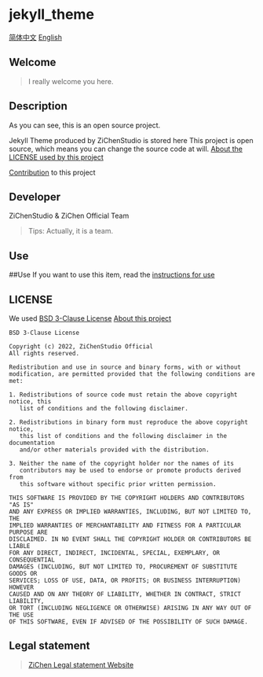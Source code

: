 # jekyll_theme
[简体中文](../README.md) [English](README.en.md)
## Welcome
> I really welcome you here.

## Description

As you can see, this is an open source project.

Jekyll Theme produced by ZiChenStudio is stored here
This project is open source, which means you can change the source code at will.
[About the LICENSE used by this project](#license)

[Contribution](CONTINBUTING.en.md) to this project 
## Developer
ZiChenStudio & ZiChen Official Team
>Tips: Actually, it is a team.

## Use
##Use
If you want to use this item, read the [instructions for use](/use.md)

## LICENSE
We used [BSD 3-Clause License](/LICENSE)
[About this project](CONTRIBUTING.en.md)
```
BSD 3-Clause License

Copyright (c) 2022, ZiChenStudio Official
All rights reserved.

Redistribution and use in source and binary forms, with or without
modification, are permitted provided that the following conditions are met:

1. Redistributions of source code must retain the above copyright notice, this
   list of conditions and the following disclaimer.

2. Redistributions in binary form must reproduce the above copyright notice,
   this list of conditions and the following disclaimer in the documentation
   and/or other materials provided with the distribution.

3. Neither the name of the copyright holder nor the names of its
   contributors may be used to endorse or promote products derived from
   this software without specific prior written permission.

THIS SOFTWARE IS PROVIDED BY THE COPYRIGHT HOLDERS AND CONTRIBUTORS "AS IS"
AND ANY EXPRESS OR IMPLIED WARRANTIES, INCLUDING, BUT NOT LIMITED TO, THE
IMPLIED WARRANTIES OF MERCHANTABILITY AND FITNESS FOR A PARTICULAR PURPOSE ARE
DISCLAIMED. IN NO EVENT SHALL THE COPYRIGHT HOLDER OR CONTRIBUTORS BE LIABLE
FOR ANY DIRECT, INDIRECT, INCIDENTAL, SPECIAL, EXEMPLARY, OR CONSEQUENTIAL
DAMAGES (INCLUDING, BUT NOT LIMITED TO, PROCUREMENT OF SUBSTITUTE GOODS OR
SERVICES; LOSS OF USE, DATA, OR PROFITS; OR BUSINESS INTERRUPTION) HOWEVER
CAUSED AND ON ANY THEORY OF LIABILITY, WHETHER IN CONTRACT, STRICT LIABILITY,
OR TORT (INCLUDING NEGLIGENCE OR OTHERWISE) ARISING IN ANY WAY OUT OF THE USE
OF THIS SOFTWARE, EVEN IF ADVISED OF THE POSSIBILITY OF SUCH DAMAGE.

```

## Legal statement
> [ZiChen Legal statement Website](https://zichenstudio.netlify.app/html/legal.html)
